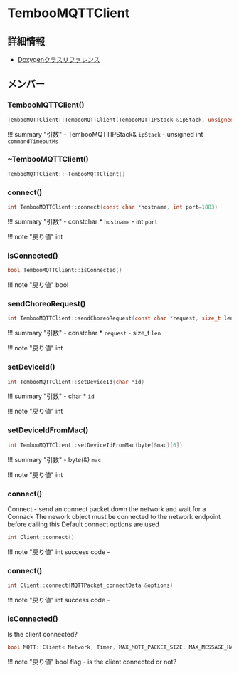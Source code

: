 # TembooMQTTClient



## 詳細情報

- [Doxygenクラスリファレンス](https://lang-ship.com/reference/Arduino/1.8.9/class_temboo_m_q_t_t_client.html)

## メンバー

### TembooMQTTClient()



```c
TembooMQTTClient::TembooMQTTClient(TembooMQTTIPStack &ipStack, unsigned int commandTimeoutMs=30000)
```

!!! summary "引数"
	- TembooMQTTIPStack& `ipStack` 
	- unsigned int `commandTimeoutMs` 



### ~TembooMQTTClient()



```c
TembooMQTTClient::~TembooMQTTClient()
```



### connect()



```c
int TembooMQTTClient::connect(const char *hostname, int port=1883)
```

!!! summary "引数"
	- constchar * `hostname` 
	- int `port` 

!!! note "戻り値"
	int



### isConnected()



```c
bool TembooMQTTClient::isConnected()
```

!!! note "戻り値"
	bool



### sendChoreoRequest()



```c
int TembooMQTTClient::sendChoreoRequest(const char *request, size_t len)
```

!!! summary "引数"
	- constchar * `request` 
	- size_t `len` 

!!! note "戻り値"
	int



### setDeviceId()



```c
int TembooMQTTClient::setDeviceId(char *id)
```

!!! summary "引数"
	- char * `id` 

!!! note "戻り値"
	int



### setDeviceIdFromMac()



```c
int TembooMQTTClient::setDeviceIdFromMac(byte(&mac)[6])
```

!!! summary "引数"
	- byte(&) `mac` 

!!! note "戻り値"
	int



### connect()


 Connect - send an  connect packet down the network and wait for a Connack The nework object must be connected to the network endpoint before calling this Default connect options are used 

```c
int Client::connect()
```

!!! note "戻り値"
	int success code - 



### connect()



```c
int Client::connect(MQTTPacket_connectData &options)
```

!!! note "戻り値"
	int success code - 



### isConnected()


Is the client connected? 

```c
bool MQTT::Client< Network, Timer, MAX_MQTT_PACKET_SIZE, MAX_MESSAGE_HANDLERS >::isConnected()
```

!!! note "戻り値"
	bool flag - is the client connected or not? 



